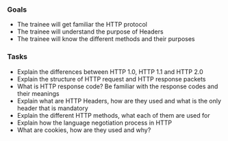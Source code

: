 ### Goals
- The trainee will get familiar the HTTP protocol
- The trainee will understand the purpose of Headers
- The trainee will know the different methods and their purposes

### Tasks
- Explain the differences between HTTP 1.0, HTTP 1.1 and HTTP 2.0
- Explain the structure of HTTP request and HTTP response packets
- What is HTTP response code? Be familiar with the response codes and their meanings
- Explain what are HTTP Headers, how are they used and what is the only header that is mandatory
- Explain the different HTTP methods, what each of them are used for
- Explain how the language negotiation process in HTTP
- What are cookies, how are they used and why?